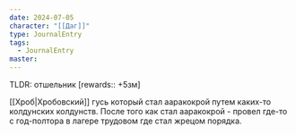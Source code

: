 ```yaml
---
date: 2024-07-05
character: "[[Даг]]"
type: JournalEntry
tags:
  - JournalEntry
master:
---
```

TLDR: отшельник
[rewards:: +5зм]

[[Хроб|Хробовский]] гусь который стал ааракокрой путем каких-то колдунских колдунств.
После того как стал ааракокрой - провел где-то с год-полтора в лагере трудовом где стал жрецом порядка.
